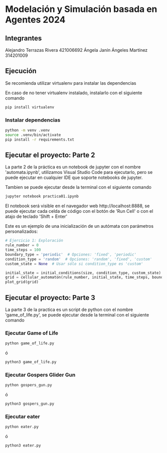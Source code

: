 # Modelación y Simulación basada en Agentes 2024

## Integrantes
Alejandro Terrazas Rivera 421006692
Ángela Janín Ángeles Martínez 314201009

## Ejecución

Se recomienda utilizar virtualenv para instalar las dependencias

En caso de no tener virtualenv instalado, instalarlo con el siguiente comando
```bash
pip install virtualenv
```

### Instalar dependencias

```bash
python -m venv .venv
source .venv/bin/activate
pip install -r requirements.txt
```



## Ejecutar el proyecto: Parte 2

La parte 2 de la práctica es un notebook de jupyter con el nombre 'automata.ipynb', utilizamos Visual Studio Code para ejecutarlo, pero se puede ejecutar en cualquier IDE que soporte notebooks de jupyter.

Tambien se puede ejecutar desde la terminal con el siguiente comando

```bash
jupyter notebook practica01.ipynb
```

El notebook será visible en el navegador web http://localhost:8888, se puede ejecutar cada celda de código con el botón de 'Run Cell' o con el atajo de teclado 'Shift + Enter'


Este es un ejemplo de una inicialización de un autómata con parámetros personalizados:

```python
# Ejercicio 1: Exploración
rule_number = 0
time_steps = 100
boundary_type = 'periodic'  # Opciones: 'fixed', 'periodic'
condition_type = 'random'  # Opciones: 'random', 'fixed', 'custom'
custom_state = None  # Usar sólo si condition_type es 'custom'

initial_state = initial_conditions(size, condition_type, custom_state)
grid = cellular_automaton(rule_number, initial_state, time_steps, boundary_type)
plot_grid(grid)
```

## Ejecutar el proyecto: Parte 3

La parte 3 de la practica es un script de python con el nombre 'game_of_life.py', se puede ejecutar desde la terminal con el siguiente comando

### Ejecutar Game of Life
```bash
python game_of_life.py
```

ó 

```bash
python3 game_of_life.py
```

### Ejecutar Gospers Glider Gun
```bash
python gospers_gun.py
```

ó 

```bash
python3 gospers_gun.py
```

### Ejecutar eater
```bash
python eater.py
```

ó 

```bash
python3 eater.py
```


